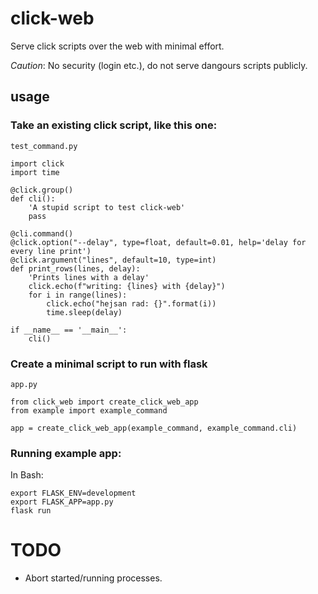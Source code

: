 # click-web
Serve click scripts over the web with minimal effort.

_Caution_: No security (login etc.), do not serve dangours scripts publicly.

## usage

### Take an existing click script, like this one:
`test_command.py`
```
import click
import time

@click.group()
def cli():
    'A stupid script to test click-web'
    pass

@cli.command()
@click.option("--delay", type=float, default=0.01, help='delay for every line print')
@click.argument("lines", default=10, type=int)
def print_rows(lines, delay):
    'Prints lines with a delay'
    click.echo(f"writing: {lines} with {delay}")
    for i in range(lines):
        click.echo("hejsan rad: {}".format(i))
        time.sleep(delay)
        
if __name__ == '__main__':
    cli()

```

### Create a minimal script to run with flask
`app.py`
```
from click_web import create_click_web_app
from example import example_command

app = create_click_web_app(example_command, example_command.cli)
```

### Running example app:
In Bash:
```
export FLASK_ENV=development
export FLASK_APP=app.py
flask run
```
 
# TODO
* Abort started/running processes.
